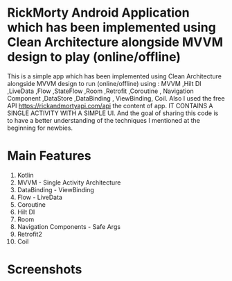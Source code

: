 # RickMorty Android Application which has been implemented using Clean Architecture alongside MVVM design to play (online/offline)
This is a simple app which has been implemented using Clean Architecture alongside MVVM design to run (online/offline) using :
      MVVM ,Hilt DI ,LiveData ,Flow ,StateFlow ,Room ,Retrofit ,Coroutine , 
      Navigation Component ,DataStore ,DataBinding , ViewBinding, Coil. 
Also I used the free API https://rickandmortyapi.com/api the content of app. IT CONTAINS A SINGLE ACTIVITY WITH A SIMPLE UI. And the goal of sharing this code is to have a better understanding of the techniques I mentioned at the beginning for newbies.

# Main Features
1. Kotlin
2. MVVM - Single Activity Architecture
3. DataBinding - ViewBinding
4. Flow - LiveData
5. Coroutine
6. Hilt DI
7. Room
8. Navigation Components - Safe Args
9. Retrofit2
 10. Coil

# Screenshots 
